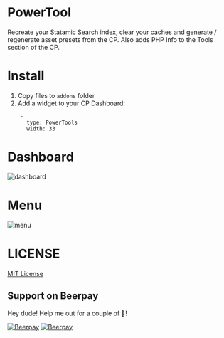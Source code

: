 # PowerTool
Recreate your Statamic Search index, clear your caches and generate / regenerate asset presets from the CP. Also adds PHP Info to the Tools section of the CP.

# Install
1. Copy files to `addons` folder
2. Add a widget to your CP Dashboard:
```
    - 
      type: PowerTools
      width: 33
```

# Dashboard
![dashboard](https://github.com/edalzell/statamic-powertools/blob/master/powertools-dashboard.png)

# Menu
![menu](https://github.com/edalzell/statamic-powertools/blob/master/phpinfo-menu.png)

# LICENSE

[MIT License](http://emd.mit-license.org/)

## Support on Beerpay
Hey dude! Help me out for a couple of :beers:!

[![Beerpay](https://beerpay.io/edalzell/statamic-powertools/badge.svg?style=beer-square)](https://beerpay.io/edalzell/statamic-powertools)  [![Beerpay](https://beerpay.io/edalzell/statamic-powertools/make-wish.svg?style=flat-square)](https://beerpay.io/edalzell/statamic-powertools?focus=wish)
